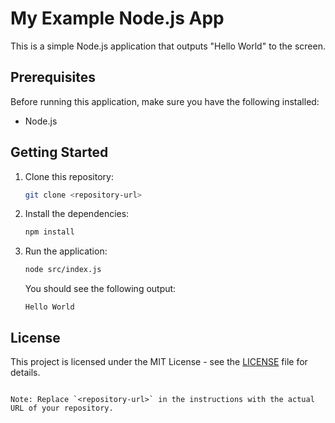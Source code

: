 # My Example Node.js App

This is a simple Node.js application that outputs "Hello World" to the screen.

## Prerequisites

Before running this application, make sure you have the following installed:

- Node.js

## Getting Started

1. Clone this repository:

   ```bash
   git clone <repository-url>
   ```

2. Install the dependencies:

   ```bash
   npm install
   ```

3. Run the application:

   ```bash
   node src/index.js
   ```

   You should see the following output:

   ```
   Hello World
   ```

## License

This project is licensed under the MIT License - see the [LICENSE](LICENSE) file for details.
```

Note: Replace `<repository-url>` in the instructions with the actual URL of your repository.

